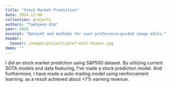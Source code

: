 ```yaml
---
title: "Stock Market Prediction"
date: 2024-12-00
collection: projects
authors: "Taehyeon Kim"
year: 2024
excerpt: "Dataset and methods for user-preference–guided image edits."
header:
  teaser: /images/projects/pref-edit-teaser.jpg
demo: ""
---
```

I did an stock market prediction using S&P500 dataset. By utilizing current SOTA models and data featuring, I've made a stock prediction model. And furthermore, I have made a auto-trading model using reinforcement learning. as a result achieved about +7% earning revenue. 